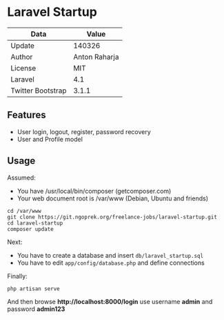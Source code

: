 Laravel Startup
===============

Data              | Value
----------------- | -----------------
Update            | 140326
Author            | Anton Raharja
License           | MIT
Laravel           | 4.1
Twitter Bootstrap | 3.1.1


Features
--------

* User login, logout, register, password recovery
* User and Profile model


Usage
-----

Assumed:

* You have /usr/local/bin/composer (getcomposer.com)
* Your web document root is /var/www (Debian, Ubuntu and friends)

```
cd /var/www
git clone https://git.ngoprek.org/freelance-jobs/laravel-startup.git
cd laravel-startup
composer update
```

Next:

* You have to create a database and insert ```db/laravel_startup.sql```
* You have to edit ```app/config/database.php``` and define connections

Finally:

```
php artisan serve
```

And then browse **http://localhost:8000/login** use username **admin** and password **admin123**
